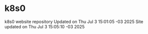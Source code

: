 # k8s0
k8s0 website repository
Updated on Thu Jul  3 15:01:05 -03 2025
Site updated on Thu Jul  3 15:05:10 -03 2025
